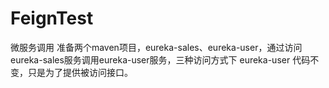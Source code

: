 # FeignTest
微服务调用
准备两个maven项目，eureka-sales、eureka-user，通过访问eureka-sales服务调用eureka-user服务，三种访问方式下 eureka-user 代码不变，只是为了提供被访问接口。
